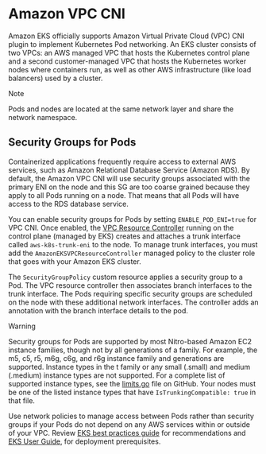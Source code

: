 # Amazon VPC CNI
Amazon EKS officially supports Amazon Virtual Private Cloud (VPC) CNI plugin to implement Kubernetes Pod networking. An EKS cluster consists of two VPCs: an AWS managed VPC that hosts the Kubernetes control plane and a second customer-managed VPC that hosts the Kubernetes worker nodes where containers run, as well as other AWS infrastructure (like load balancers) used by a cluster.

> [!NOTE]
> Pods and nodes are located at the same network layer and share the network namespace.

## Security Groups for Pods
Containerized applications frequently require access to external AWS services, such as Amazon Relational Database Service (Amazon RDS). By default, the Amazon VPC CNI will use security groups associated with the primary ENI on the node and this SG are too coarse grained because they apply to all Pods running on a node. That means that all Pods will have access to the RDS database service.

You can enable security groups for Pods by setting `ENABLE_POD_ENI=true` for VPC CNI. Once enabled, the [VPC Resource Controller](https://github.com/aws/amazon-vpc-resource-controller-k8s) running on the control plane (managed by EKS) creates and attaches a trunk interface called `aws-k8s-trunk-eni` to the node. To manage trunk interfaces, you must add the `AmazonEKSVPCResourceController` managed policy to the cluster role that goes with your Amazon EKS cluster.

The `SecurityGroupPolicy` custom resource applies a security group to a Pod. The VPC resource controller then associates branch interfaces to the trunk interface. The Pods requiring specific security groups are scheduled on the node with these additional network interfaces. The controller adds an annotation with the branch interface details to the pod.

> [!WARNING]
> Security groups for Pods are supported by most Nitro-based Amazon EC2 instance families, though not by all generations of a family. For example, the m5, c5, r5, m6g, c6g, and r6g instance family and generations are supported. Instance types in the t family or any small (.small) and medium (.medium) instance types are not supported. For a complete list of supported instance types, see the [limits.go](https://github.com/aws/amazon-vpc-resource-controller-k8s/blob/v1.5.0/pkg/aws/vpc/limits.go) file on GitHub. Your nodes must be one of the listed instance types that have `IsTrunkingCompatible: true` in that file.

Use network policies to manage access between Pods rather than security groups if your Pods do not depend on any AWS services within or outside of your VPC. Review [EKS best practices guide](https://docs.aws.amazon.com/eks/latest/best-practices/sgpp.html) for recommendations and [EKS User Guide](https://docs.aws.amazon.com/eks/latest/userguide/security-groups-for-pods.html), for deployment prerequisites.

